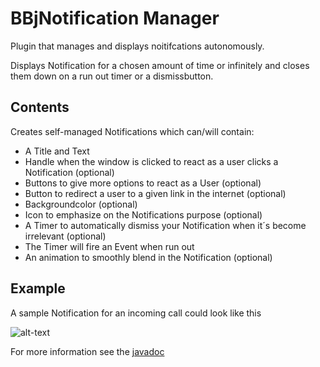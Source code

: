 # BBjNotification Manager

Plugin that manages and displays noitifcations autonomously.


Displays Notification for a chosen amount of time or infinitely and closes them down on a run out timer or a dismissbutton.



## Contents
Creates self-managed Notifications which can/will contain:
- A Title and Text 
- Handle when the window is clicked to react as a user clicks a Notification (optional)
- Buttons to give more options to react as a User  (optional)
- Button to redirect a user to a given link in the internet  (optional)
- Backgroundcolor  (optional)
- Icon to emphasize on the Notifications purpose (optional)
- A Timer to automatically dismiss your Notification when it´s become irrelevant (optional)
- The Timer will fire an Event when run out
- An animation to smoothly blend in the Notification (optional)

## Example
A sample Notification for an incoming call could look like this



![alt-text](https://raw.githubusercontent.com/BBj-Plugins/BBjNotificationManager/master/docs/screenshots/Bildschirmfoto%202019-02-18%20um%2012.36.52.png)


For more information see the [javadoc](https://bbj-plugins.github.io/BBjNotificationManager/javadoc/)




